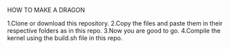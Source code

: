HOW TO MAKE A DRAGON 

1.Clone or download this repository.
2.Copy the files and paste them in their respective folders as in this repo.
3.Now you are good to go. 
4.Compile the kernel using the build.sh file in this repo.
